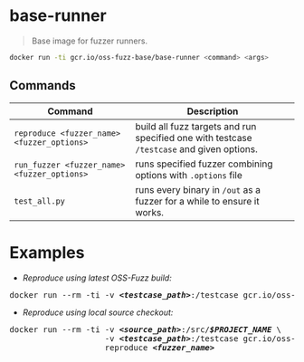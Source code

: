 # base-runner
> Base image for fuzzer runners.

```bash
docker run -ti gcr.io/oss-fuzz-base/base-runner <command> <args>
```

## Commands

| Command | Description |
|---------|-------------|
| `reproduce <fuzzer_name> <fuzzer_options>` | build all fuzz targets and run specified one with testcase `/testcase` and given options.
| `run_fuzzer <fuzzer_name> <fuzzer_options>` | runs specified fuzzer combining options with `.options` file |
| `test_all.py` | runs every binary in `/out` as a fuzzer for a while to ensure it works. |

# Examples

- *Reproduce using latest OSS-Fuzz build:*

<pre>
docker run --rm -ti -v <b><i>&lt;testcase_path&gt;</i></b>:/testcase gcr.io/oss-fuzz/<b><i>$PROJECT_NAME</i></b> reproduce <b><i>&lt;fuzzer_name&gt;</i></b>
</pre>

- *Reproduce using local source checkout:*

<pre>
docker run --rm -ti -v <b><i>&lt;source_path&gt;</i></b>:/src/<b><i>$PROJECT_NAME</i></b> \
                    -v <b><i>&lt;testcase_path&gt;</i></b>:/testcase gcr.io/oss-fuzz/<b><i>$PROJECT_NAME</i></b> \
                    reproduce <b><i>&lt;fuzzer_name&gt;</i></b>
</pre>

